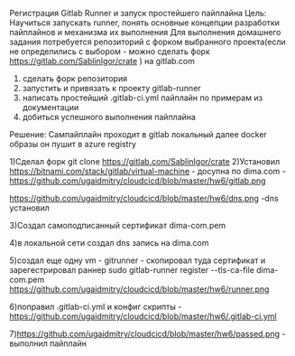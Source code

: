 Регистрация Gitlab Runner и запуск простейшего пайплайна
Цель: Научиться запускать runner, понять основные концепции разработки пайплайнов и механизма их выполнения
Для выполнения домашнего задания потребуется репозиторий с форком выбранного проекта(если не определились с 
выбором - можно сделать форк https://gitlab.com/SablinIgor/crate ) на gitlab.com
1) сделать форк репозитория
2) запустить и привязать к проекту gitlab-runner
3) написать простейший .gitlab-ci.yml пайплайн по примерам из документации
4) добиться успешного выполнения пайплайна

Решение: Сампайплайн проходит в gitlab локальный далее docker образы он пушит в azure registry

1)Сделал форк git clone https://gitlab.com/SablinIgor/crate
2)Установил https://bitnami.com/stack/gitlab/virtual-machine - досупна по dima.com -https://github.com/ugaidmitry/cloudcicd/blob/master/hw6/gitlab.png

https://github.com/ugaidmitry/cloudcicd/blob/master/hw6/dns.png  -dns установил

3)Создал самоподписанный сертификат dima-com.pem

4)в локальной сети создал dns запись на dima.com 

5)создал еще одну vm - gitrunner - скопировал туда сертификат и зарегестрировал раннер
  sudo gitlab-runner register --tls-ca-file dima-com.pem
  https://github.com/ugaidmitry/cloudcicd/blob/master/hw6/runner.png
  
  
6)поправил .gitlab-ci.yml и конфиг скрипты  -https://github.com/ugaidmitry/cloudcicd/blob/master/hw6/.gitlab-ci.yml

7)https://github.com/ugaidmitry/cloudcicd/blob/master/hw6/passed.png - выполнил пайплайн
  
